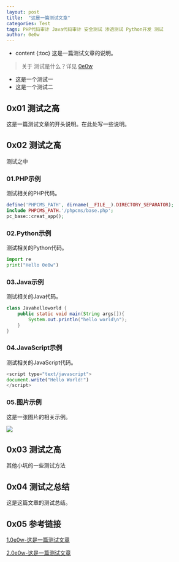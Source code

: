 ```yaml
---
layout: post
title:  "这是一篇测试文章"
categories: Test
tags: PHP代码审计 Java代码审计 安全测试 渗透测试 Python开发 测试
author: 0e0w
---
```


* content
{:toc}
这是一篇测试文章的说明。
> 关于 测试是什么？详见 [0e0w](http://www.0e0w.com/)

- 这是一个测试一
- 这是一个测试二
## 0x01 测试之高

这是一篇测试文章的开头说明。在此处写一些说明。

## 0x02 测试之高

测试之中

### 01.PHP示例
测试相关的PHP代码。
```php
define('PHPCMS_PATH', dirname(__FILE__).DIRECTORY_SEPARATOR);
include PHPCMS_PATH.'/phpcms/base.php';
pc_base::creat_app();
```
### 02.Python示例
测试相关的Python代码。
```python
import re
print("Hello 0e0w")
```
### 03.Java示例
测试相关的Java代码。
```java
class Javahelloworld {
    public static void main(String args[]){
        System.out.println("hello world\n");
    }
}
```
### 04.JavaScript示例
测试相关的JavaScript代码。
```javascript
<script type="text/javascript">
document.write("Hello World!")
</script>
```
### 05.图片示例
这是一张图片的相关示例。

![](https://www.baidu.com/img/bd_logo1.png)

## 0x03 测试之高
其他小坑的一些测试方法
## 0x04 测试之总结
这是这篇文章的测试总结。
## 0x05 参考链接
[1.0e0w-这是一篇测试文章](http://www.0e0w.com/2020/03/01/test/)

[2.0e0w-这是一篇测试文章](http://www.0e0w.com/2020/03/01/test/)

